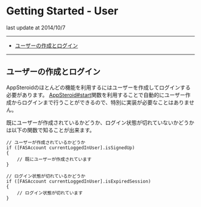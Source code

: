 # Getting Started - User

last update at 2014/10/7

---

- [ユーザーの作成とログイン](#SignupAndLogin)

---

## <a name="SignupAndLogin"> ユーザーの作成とログイン </a>

AppSteroidのほとんどの機能を利用するにはユーザーを作成してログインする必要があります。
[AppSteroid#start](../7_Spec.md#AppSteroid.startWithAppIdentifiersecretToken)関数を利用することで自動的にユーザー作成からログインまで行うことができるので、特別に実装が必要なことはありません。

既にユーザーが作成されているかどうか、ログイン状態が切れていないかどうかは以下の関数で知ることが出来ます。

```
// ユーザーが作成されているかどうか
if ([FASAccount currentLoggedInUser].isSignedUp)
{
    // 既にユーザーが作成されています
}

// ログイン状態が切れているかどうか
if ([FASAccount currentLoggedInUser].isExpiredSession)
{
    // ログイン状態が切れています
}
```
